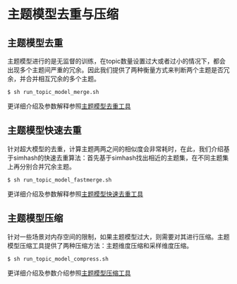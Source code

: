 # 主题模型去重与压缩

## 主题模型去重
主题模型进行的是无监督的训练，在topic数量设置过大或者过小的情况下，都会出现多个主题间严重的冗余。因此我们提供了两种衡量方式来判断两个主题是否冗余，并合并相互冗余的多个主题。

    $ sh run_topic_model_merge.sh

更详细介绍及参数解释参照[主题模型去重工具][1]

## 主题模型快速去重
针对超大模型的去重，计算主题两两之间的相似度会非常耗时，在此，我们介绍基于simhash的快速去重算法：首先基于simhash找出相近的主题集，在不同主题集上再分别合并冗余主题。

    $ sh run_topic_model_fastmerge.sh

更详细介绍及参数解释参照[主题模型快速去重工具][2]
## 主题模型压缩
针对一些场景对内存空间的限制，如果主题模型过大，则需要对其进行压缩。主题模型压缩工具提供了两种压缩方法：主题维度压缩和采样维度压缩。

    $ sh run_topic_model_compress.sh

更详细介绍及参数介绍参照[主题模型压缩工具][3]

[1]:    https://github.com/baidu/Familia/wiki/%E4%B8%BB%E9%A2%98%E6%A8%A1%E5%9E%8B%E5%8E%BB%E9%87%8D%E5%B7%A5%E5%85%B7
[2]:    https://github.com/baidu/Familia/wiki/%E4%B8%BB%E9%A2%98%E6%A8%A1%E5%9E%8B%E5%BF%AB%E9%80%9F%E5%8E%BB%E9%87%8D%E5%B7%A5%E5%85%B7
[3]:    https://github.com/baidu/Familia/wiki/%E4%B8%BB%E9%A2%98%E6%A8%A1%E5%9E%8B%E5%8E%8B%E7%BC%A9%E5%B7%A5%E5%85%B7
